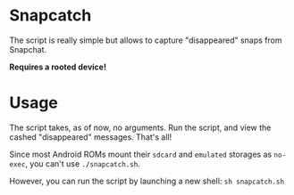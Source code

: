 # Snapcatch

The script is really simple but allows to capture "disappeared" snaps from Snapchat.

**Requires a rooted device!**

# Usage
The script takes, as of now, no arguments. Run the script, and view the cashed "disappeared" messages. That's all!

Since most Android ROMs mount their `sdcard` and `emulated` storages as `no-exec`, you can't use `./snapcatch.sh`.

However, you can run the script by launching a new shell: `sh snapcatch.sh`
